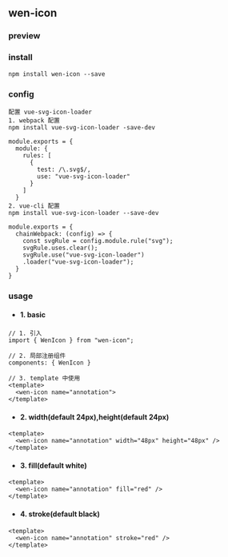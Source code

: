 ## wen-icon
### preview

### install
```
npm install wen-icon --save 
```

### config
```
配置 vue-svg-icon-loader
1. webpack 配置
npm install vue-svg-icon-loader -save-dev

module.exports = {
  module: {
    rules: [
      {
        test: /\.svg$/,
        use: "vue-svg-icon-loader"
      }
    ]
  }
2. vue-cli 配置
npm install vue-svg-icon-loader --save-dev

module.exports = {
  chainWebpack: (config) => {
    const svgRule = config.module.rule("svg");
    svgRule.uses.clear();
    svgRule.use("vue-svg-icon-loader")
    .loader("vue-svg-icon-loader");
  }
}
```
### usage

- #### 1. basic
```
// 1. 引入
import { WenIcon } from "wen-icon";

// 2. 局部注册组件
components: { WenIcon }

// 3. template 中使用
<template>
  <wen-icon name="annotation">
</template>
```

- #### 2. width(default 24px),height(default 24px)
```
<template>
  <wen-icon name="annotation" width="48px" height="48px" />
</template>
```

- #### 3. fill(default white)
```
<template>
  <wen-icon name="annotation" fill="red" />
</template>
```

- #### 4. stroke(default black)
```
<template>
  <wen-icon name="annotation" stroke="red" />
</template>
```
